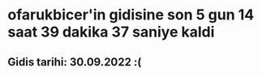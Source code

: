 # ofarukbicer'in gidisine son 5 gun 14 saat 39 dakika 37 saniye kaldi

## Gidis tarihi: 30.09.2022 :(